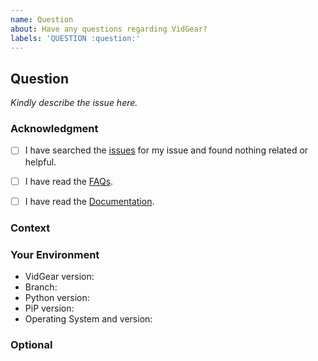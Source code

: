```yaml
---
name: Question
about: Have any questions regarding VidGear?
labels: 'QUESTION :question:'
---
```


<!--- Add a brief but descriptive title for your issue above -->


## Question

<!--- Provide your question description here -->
_Kindly describe the issue here._


### Acknowledgment

<!--- By posting an issue you acknowledge the following: (Put an `x` in all the boxes that apply(important)) -->

- [ ] I have searched the [issues](https://github.com/abhiTronix/vidgear/issues) for my issue and found nothing related or helpful.
- [ ] I have read the [FAQs](https://abhitronix.github.io/vidgear/latest/help/get_help/#frequently-asked-questions).
- [ ] I have read the [Documentation](https://abhitronix.github.io/vidgear/latest).



### Context

<!--- How has this issue affected you? What are you trying to accomplish? -->

<!--- Providing context helps us come up with a solution that is most useful in the real world -->


### Your Environment
<!--- Include as many relevant details about the environment you worked in -->
* VidGear version: <!--- Run command `python -c "import vidgear; print(vidgear.__version__)"` -->
* Branch: <!--- Select between: Master | Testing | Development | PyPi -->
* Python version: <!---Run command `python -V` -->
* PiP version: <!--- Run command `python -c "import pip; print(pip.__version__)"` -->
* Operating System and version:


### Optional
<!--- Provide screenshots where appropriate -->